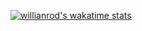 [![willianrod's wakatime stats](https://github-readme-stats.vercel.app/api/wakatime?username=kizafox)](https://github.com/anuraghazra/github-readme-stats)
